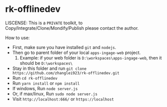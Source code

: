 # rk-offlinedev

LISCENSE:
This is a `PRIVATE` toolkit, to Copy/Integrate/Clone/Mondify/Publish please contact the author.

How to use:
 - First, make sure you have installed `git` and `nodejs`.
 - Then go to parent folder of your local `apps-ingage-web` project.
    1. Example: if your web folder is `D:\workspaces\apps-ingage-web`, then it should be `D:\workspaces\`
 - Stay in this folder and run `git clone https://github.com/zhanglei923/rk-offlinedev.git`
 - Run `cd rk-offlinedev`
 - Run `yarn install` or `npm install`
 - If windows, Run `node server.js`
 - Or, if max/linux, Run `sudo node server.js`
 - Visit `http://localhost:666/` or `https://localhost`

